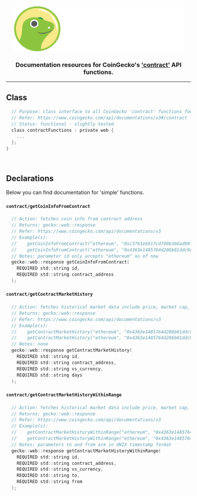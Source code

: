 <p align="center">
  <img width="460" height="125" src="/images/coingecko.jpg">
</p>
<h3 align="center">Documentation resources for CoinGecko's <a href="https://www.coingecko.com/api/documentations/v3#/contract">'contract'</a> API functions.</h3>
<hr>

<h2>Class</h2>

```c
  // Purpose: class interface to all CoinGecko 'contract' functions found below
  // Refer: https://www.coingecko.com/api/documentations/v3#/contract
  // Status: functional - slightly tested
  class contractFunctions : private web {
    ...
  };
}
```

<br>

<h2>Declarations</h2>
<p>Below you can find documentation for 'simple' functions.</p>

<h4><code>contract/getCoinInfoFromContract</code></h4>

```c
  // Action: fetches coin info from contract address
  // Returns: gecko::web::response
  // Refer: https://www.coingecko.com/api/documentations/v3
  // Example(s):
  //    getCoinInfoFromContract("ethereum", "0xc3761eb917cd790b30dad99f6cc5b4ff93c4f9ea")
  //    getCoinInfoFromContract("ethereum", "0x4363e1485764d206b01ddc9ca121030585259f6f")
  // Notes: parameter id only accepts "ethereum" as of now
  gecko::web::response getCoinInfoFromContract(
    REQUIRED std::string id,
    REQUIRED std::string contract_address
  );
```

<h4><code>contract/getContractMarketHistory</code></h4>

```c
  // Action: fetches historical market data include price, market cap, and 24h volume from a contract address 
  // Returns: gecko::web::response
  // Refer: https://www.coingecko.com/api/documentations/v3
  // Example(s):
  //    getContractMarketHistory("ethereum", "0x4363e1485764d206b01ddc9ca121030585259f6f", "usd", "1")
  //    getContractMarketHistory("ethereum", "0x4363e1485764d206b01ddc9ca121030585259f6f", "rub", "14")
  // Notes: none
  gecko::web::response getContractMarketHistory(
    REQUIRED std::string id,
    REQUIRED std::string contract_address,
    REQUIRED std::string vs_currency,
    REQUIRED std::string days
  );
```

<h4><code>contract/getContractMarketHistoryWithinRange</code></h4>

```c
  // Action: fetches historical market data include price, market cap, and 24h volume within a range from a contract address
  // Returns: gecko::web::response
  // Refer: https://www.coingecko.com/api/documentations/v3
  // Example(s):
  //    getContractMarketHistoryWithinRange("ethereum", "0x4363e1485764d206b01ddc9ca121030585259f6f", "usd", "1422577232", "1392577232")
  //    getContractMarketHistoryWithinRange("ethereum", "0x4363e1485764d206b01ddc9ca121030585259f6f", "rub", "1422577232", "1392577232")
  // Notes: parameters to and from are in UNIX timestamp format
  gecko::web::response getContractMarketHistoryWithinRange(
    REQUIRED std::string id,
    REQUIRED std::string contract_address,
    REQUIRED std::string vs_currency,
    REQUIRED std::string to,
    REQUIRED std::string from
  );
```

